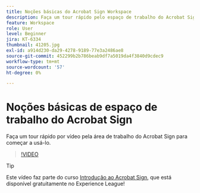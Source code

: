```yaml
---
title: Noções básicas do Acrobat Sign Workspace
description: Faça um tour rápido pelo espaço de trabalho do Acrobat Sign para começar a usar o produto
feature: Workspace
role: User
level: Beginner
jira: KT-6334
thumbnail: 41205.jpg
exl-id: a914d230-da29-4278-9189-77e3a2486ae8
source-git-commit: 452299b2b786beab9df7a5019da4f3840d9cdec9
workflow-type: tm+mt
source-wordcount: '57'
ht-degree: 0%

---
```


# Noções básicas de espaço de trabalho do Acrobat Sign

Faça um tour rápido por vídeo pela área de trabalho do Acrobat Sign para começar a usá-lo.

>[!VIDEO](https://video.tv.adobe.com/v/41205?quality=12&learn=on&hidetitle=true)

>[!TIP]
>
>Este vídeo faz parte do curso [Introdução ao Acrobat Sign](https://experienceleague.adobe.com/?recommended=Sign-U-1-2020.1), que está disponível gratuitamente no Experience League!

